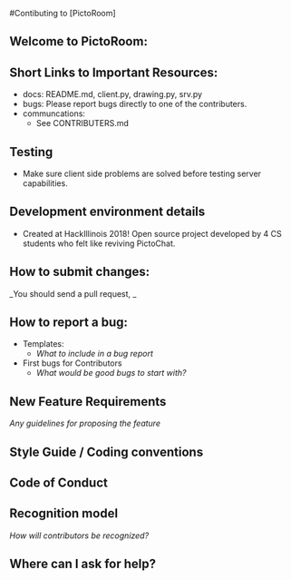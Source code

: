 #Contibuting to [PictoRoom]

## Welcome to PictoRoom: 

## Short Links to Important Resources:
* docs: README.md, client.py, drawing.py, srv.py
* bugs: Please report bugs directly to one of the contributers.
* communcations: 
  * See CONTRIBUTERS.md
## Testing
* Make sure client side problems are solved before testing server capabilities.
## Development environment details
* Created at HackIllinois 2018! Open source project developed by 4 CS students who felt like reviving PictoChat. 

## How to submit changes:
_You should send a pull request, _

## How to report a bug: 
* Templates: 
  * _What to include in a bug report_
* First bugs for Contributors
  * _What would be good bugs to start with?_
    
## New Feature Requirements
_Any guidelines for proposing the feature_

## Style Guide / Coding conventions 

## Code of Conduct

## Recognition model
_How will contributors be recognized?_

## Where can I ask for help?

